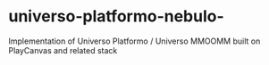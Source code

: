 # universo-platformo-nebulo-
Implementation of Universo Platformo / Universo MMOOMM built on PlayCanvas and related stack
